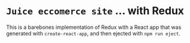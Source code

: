# `Juice eccomerce site` ... with Redux

This is a barebones implementation of Redux with a React app that was generated with `create-react-app`, and then ejected with `npm run eject`.

